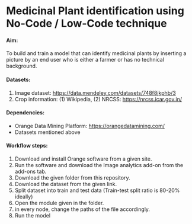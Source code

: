 # Medicinal Plant identification using No-Code / Low-Code technique

#### Aim: 

To build and train a model that can identify medicinal plants by inserting a picture by an end user who is either a farmer or has no technical background.

#### Datasets:
1. Image dataset: https://data.mendeley.com/datasets/748f8jkphb/3
2. Crop information: (1) Wikipedia, (2) NRCSS: https://nrcss.icar.gov.in/

#### Dependencies:
* Orange Data Mining Platform: https://orangedatamining.com/
* Datasets mentioned above

#### Workflow steps:
1. Download and install Orange software from a given site.
2. Run the software and download the Image analytics add-on from the add-ons tab.
3. Download the given folder from this repository.
4. Download the dataset from the given link.
5. Split dataset into train and test data (Train-test split ratio is 80-20% ideally)
6. Open the module given in the folder.
7. in every node, change the paths of the file accordingly.
8. Run the model
